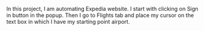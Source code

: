In this project, I am automating Expedia website. I start with clicking on Sign in button in the popup. Then I go to Flights tab and place my cursor on the text box in which I have my starting point airport.
